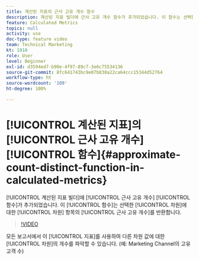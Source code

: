 ```yaml
---
title: 계산된 지표의 근사 고유 개수 함수
description: 계산된 지표 빌더에 근사 고유 개수 함수가 추가되었습니다. 이 함수는 선택한 차원에 대한 차원 항목의 근사 고유 개수를 반환합니다.
feature: Calculated Metrics
topics: null
activity: use
doc-type: feature video
team: Technical Marketing
kt: 1910
role: User
level: Beginner
exl-id: d3594ed7-b90e-4f97-89c7-3e6c75534136
source-git-commit: 8fc641743bc9e07b838a22ca64ccc15344d52764
workflow-type: ht
source-wordcount: '109'
ht-degree: 100%

---
```


# [!UICONTROL 계산된 지표]의 [!UICONTROL 근사 고유 개수] [!UICONTROL 함수]{#approximate-count-distinct-function-in-calculated-metrics}

[!UICONTROL 계산된 지표 빌더]에 [!UICONTROL 근사 고유 개수] [!UICONTROL 함수]가 추가되었습니다. 이 [!UICONTROL 함수]는 선택한 [!UICONTROL 차원]에 대한 [!UICONTROL 차원] 항목의 [!UICONTROL 근사 고유 개수]를 반환합니다.

>[!VIDEO](https://video.tv.adobe.com/v/23722/?quality=12&learn=on)

모든 보고서에서 이 [!UICONTROL 지표]를 사용하여 다른 차원 값에 대한 [!UICONTROL 차원]의 개수를 파악할 수 있습니다. (예: Marketing Channel의 고유 고객 수)
